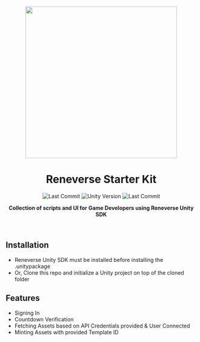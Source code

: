 <p align="center">
<br />
<a href="https://thirdweb.com"><img src="https://github.com/AnoyRC/ReneverseStarterKit/assets/38689344/ca8fd2f9-5283-43f0-9ca7-c2d748c38361" width="400" alt=""/></a>
<br />
  
</p>
<h1 align="center">Reneverse Starter Kit</h1>
<p align="center">
<img alt="Last Commit" src="https://img.shields.io/badge/Latest-1.0.2-brightgreen?style=for-the-badge"/>
<img src="https://img.shields.io/badge/Unity-2021.3.24f1-%23100000?style=for-the-badge" alt="Unity Version"/>
<img alt="Last Commit" src="https://img.shields.io/github/last-commit/anoyrc/ReneverseStarterKit?style=for-the-badge"/>
</p>
<p align="center"><strong>Collection of scripts and UI for Game Developers using Reneverse Unity SDK</strong></p>
<br />

## Installation
- Reneverse Unity SDK must be installed before installing the .unitypackage 
- Or, Clone this repo and initialize a Unity project on top of the cloned folder

## Features
- Signing In
- Countdown Verification
- Fetching Assets based on API Credentials provided & User Connected
- Minting Assets with provided Template ID
